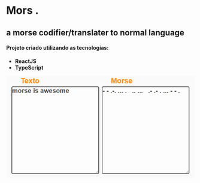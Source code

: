 # Mors .
## a morse codifier/translater to normal language


#### Projeto criado utilizando as tecnologias:
- **ReactJS**
- **TypeScript**

![morse is awesome](https://github.com/glob-gall/morse/blob/master/images/translate.png)
